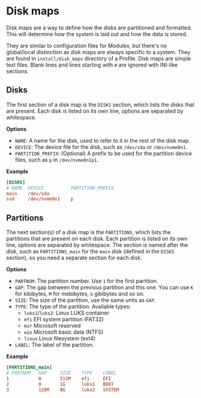 # Disk maps

Disk maps are a way to define how the disks are partitioned and formatted.
This will determine how the system is laid out and how the data is stored.

They are similar to configuration files for Modules, but there's no global/local distinction as disk maps are always specific to a system.
They are found in `install/disk_maps` directory of a Profile.
Disk maps are simple text files. Blank lines and lines starting with `#` are ignored with INI-like sections.

## Disks

The first section of a disk map is the `DISKS` section, which lists the disks that are present.
Each disk is listed on its own line, options are separated by whitespace.

**Options**

-   `NAME`: A name for the disk, used to refer to it in the rest of the disk map.
-   `DEVICE`: The device file for the disk, such as `/dev/sda` or `/dev/nvme0n1`.
-   `PARTITION_PREFIX`: (Optional) A prefix to be used for the partition device files, such as `p` in `/dev/nvme0n1p1`.

**Example**

```ini
[DISKS]
# NAME  DEVICE          PARTITION_PREFIX
main    /dev/sda
ssd     /dev/nvme0n1    p
```

## Partitions

The next section(s) of a disk map is the `PARTITIONS`, which lists the partitions that are present on each disk.
Each partition is listed on its own line, options are separated by whitespace.
The section is named after the disk, such as `PARTITIONS_main` for the `main` disk (defined in the `DISKS` section), so you need a separate section for each disk.

**Options**

-   `PARTNUM`: The partition number. Use `1` for the first partition.
-   `GAP`: The gap between the previous partition and this one. You can use `K` for kibibytes, `M` for mebibytes, `G` gibibytes and so on.
-   `SIZE`: The size of the partition, use the same units as `GAP`.
-   `TYPE`: The type of the partition. Available types:
    -   `luks1`/`luks2`: Linux LUKS container
    -   `efi` EFI system partition (FAT32)
    -   `msr` Microsoft reserved
    -   `win` Microsoft basic data (NTFS)
    -   `linux` Linux filesystem (ext4)
-   `LABEL`: The label of the partition.

**Example**

```ini
[PARTITIONS_main]
# PARTNUM   GAP     SIZE    TYPE    LABEL
1           0       512M    efi     EFI
2           0       1G      luks1   BOOT
3           128M    8G      luks2   SYSTEM
```
